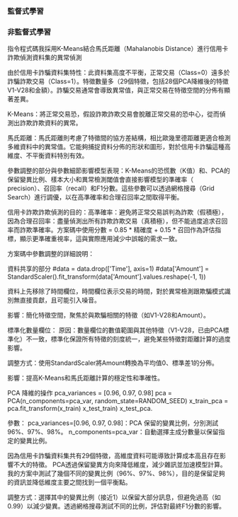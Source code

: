 ### 監督式學習

### 非監督式學習
指令程式碼我採用K-Means結合馬氏距離（Mahalanobis Distance）進行信用卡詐欺偵測資料集的異常偵測

由於信用卡詐騙資料集特性：此資料集高度不平衡，正常交易（Class=0）遠多於詐騙詐欺交易（Class=1）。特徵數量多（29個特徵，包括28個PCA降維後的特徵V1-V28和金額）。詐騙交易通常會導致異常值，與正常交易在特徵空間的分佈有顯著差異。

K-Means：將正常交易恐，假設詐欺詐欺交易會脫離正常交易的恐中心，從而偵測出詐欺詐欺資料的異常。

馬氏距離：馬氏距離則考慮了特徵間的協方差結構，相比歐幾里德距離更適合檢測多維資料中的異常值。它能夠捕捉資料分佈的形狀和圖形，對於信用卡詐騙這種高維度、不平衡資料特別有效。

參數調整的部分與參數細節影響模型表現：K-Means的恐慌數（K值）和、PCA的保留變異比例、樣本大小和異常檢測閾值會直接影響模型的準確率（ precision）、召回率（recall）和F1分數。這些參數可以透過網格搜尋（Grid Search）進行調優，以在高準確率和合理召回率之間取得平衡。

信用卡詐欺詐欺偵測的目的：高準確率：避免將正常交易誤判為詐欺（假積極），因為合理召回率：盡量偵測出所有詐欺詐欺交易（真積極），但不能過度追求召回率而詐欺準確率。方案碼中使用分數 = 0.85 * 精確度 + 0.15 * 召回作為評估指標，顯示更準確重視率，這與實際應用減少中誤報的需求一致。

方案碼中參數調整的詳細說明：

資料共享的部分 #data = data.drop(['Time'], axis=1) #data['Amount'] = StandardScaler().fit_transform(data['Amount'].values.reshape(-1, 1))

資料上先移除了時間欄位，時間欄位表示交易的時間，對於異常檢測跟欺騙模式識別無直接貢獻，且可能引入噪音。

影響：簡化特徵空間，聚焦於與欺騙相關的特徵（如V1-V28和Amount）。

標準化數量欄位： 原因：數量欄位的數值範圍與其他特徵（V1-V28，已由PCA標準化）不一致，標準化保證所有特徵的刻度統一，避免某些特徵對距離計算的過度影響。

調整方式：使用StandardScaler將Amount轉換為平均值0、標準差1的分佈。

影響：提高K-Means和馬氏距離計算的穩定性和準確性。

PCA 降維的操作 pca_variances = [0.96, 0.97, 0.98] pca = PCA(n_components=pca_var, random_state=RANDOM_SEED) x_train_pca = pca.fit_transform(x_train) x_test_train) x_test_pca.

參數： pca_variances=[0.96, 0.97, 0.98]：PCA 保留的變異比例，分別測試 96%、97%、98%。 n_components=pca_var：自動選擇主成分數量以保留指定的變異比例。

因為信用卡詐騙資料集共有29個特徵，高維度資料可能導致計算成本高且存在影響不大的特徵。 PCA透過保留變異方向來降低維度，減少雜訊並加速模型計算。我的方案中測試了幾個不同的變異比例（96%、97%、98%），目的是保留足夠的資訊並降低維度主要之間找到一個平衡點。

調整方式：選擇其中的變異比例（接近1）以保留大部分訊息，但避免過高（如0.99）以減少變異。透過網格搜尋測試不同的比例，評估對最終F1分數的影響。
